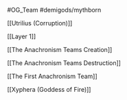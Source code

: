#OG_Team 
#demigods/mythborn 

[[Utrilius (Corruption)]]

[[Layer 1]]

[[The Anachronism Teams Creation]]

[[The Anachronism Teams Destruction]]

[[The First Anachronism Team]]


[[Xyphera (Goddess of Fire)]]

